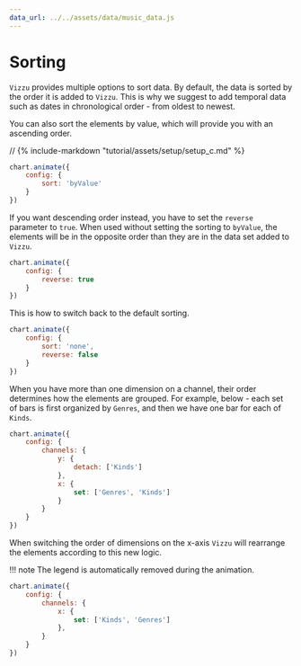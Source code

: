 ```yaml
---
data_url: ../../assets/data/music_data.js
---
```


# Sorting

`Vizzu` provides multiple options to sort data. By default, the data is sorted
by the order it is added to `Vizzu`. This is why we suggest to add temporal data
such as dates in chronological order - from oldest to newest.

You can also sort the elements by value, which will provide you with an
ascending order.

<div id="tutorial_01"></div>

// {% include-markdown "tutorial/assets/setup/setup_c.md" %}

```javascript
chart.animate({
    config: {
        sort: 'byValue'
    }
})
```

If you want descending order instead, you have to set the `reverse` parameter to
`true`. When used without setting the sorting to `byValue`, the elements will be
in the opposite order than they are in the data set added to `Vizzu`.

<div id="tutorial_02"></div>

```javascript
chart.animate({
    config: {
        reverse: true
    }
})
```

This is how to switch back to the default sorting.

<div id="tutorial_03"></div>

```javascript
chart.animate({
    config: {
        sort: 'none',
        reverse: false
    }
})
```

When you have more than one dimension on a channel, their order determines how
the elements are grouped. For example, below - each set of bars is first
organized by `Genres`, and then we have one bar for each of `Kinds`.

<div id="tutorial_04"></div>

```javascript
chart.animate({
    config: {
        channels: {
            y: {
                detach: ['Kinds']
            },
            x: {
                set: ['Genres', 'Kinds']
            }
        }
    }
})
```

When switching the order of dimensions on the x-axis `Vizzu` will rearrange the
elements according to this new logic.

!!! note
    The legend is automatically removed during the animation.

<div id="tutorial_05"></div>

```javascript
chart.animate({
    config: {
        channels: {
            x: {
                set: ['Kinds', 'Genres']
            },
        }
    }
})
```

<script src="../sorting.js"></script>
